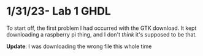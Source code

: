 # 1/31/23- Lab 1 GHDL 


To start off, the first problem I had occurred with the GTK download.
It kept downloading a raspberry pi thing, and I don't *think* it's supposed to be that. 


**Update**: I was downloading the wrong file this whole time
